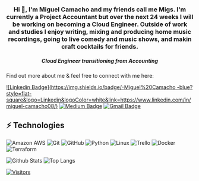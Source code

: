 ###

<h3 align="center">Hi 👋, I'm Miguel Camacho and my friends call me Migs. I'm currently a Project Accountant but over the next 24 weeks I will be working on becoming a Cloud Engineer. Outside of work and studies I enjoy writing, mixing and producing home music recordings, going to live comedy and music shows, and makin craft cocktails for friends.</h3>
<h5 align="center">Cloud Engineer transitioning from Accounting</h5>


Find out more about me & feel free to connect with me here:

[![Linkedin Badge](https://img.shields.io/badge/-Miguel%20Camacho -blue?style=flat-square&logo=Linkedin&logoColor=white&link=https://www.linkedin.com/in/miguel-camacho08/)](https://www.linkedin.com/in/miguel-camacho08/)
[![Medium Badge](https://img.shields.io/badge/Miguel%20Camacho-12100E?style=flat-square&logo=medium&logoColor=white&link=https://medium.com/@miguel-camacho)](https://medium.com/@miguel-camacho)
[![Gmail Badge](https://img.shields.io/badge/-nonickyno@gmail.com-c14438?style=flat-square&logo=Gmail&logoColor=white&link=mailto:nonickyno@gail.com)](mailto:nonickyno@gmail.com)



## ⚡ Technologies


![Amazon AWS](https://img.shields.io/badge/Amazon%20AWS-232F3E?style=flat-square&logo=amazon-aws)
![Git](https://img.shields.io/badge/-Git-black?style=flat-square&logo=git)
![GitHub](https://img.shields.io/badge/-GitHub-181717?style=flat-square&logo=github)
![Python](https://img.shields.io/badge/-Python-black?style=flat-square&logo=Python)
![Linux](https://img.shields.io/badge/Linux-FCC624?style=flat-square&logo=linux&logoColor=black)
![Trello](https://img.shields.io/badge/Trello-%23026AA7.svg?style=flat-square&logo=Trello&logoColor=white)
![Docker](https://img.shields.io/badge/docker-%230db7ed.svg?style=for-the-badge&logo=docker&logoColor=white)
![Terraform](https://img.shields.io/badge/terraform-%235835CC.svg?style=for-the-badge&logo=terraform&logoColor=white)



![Github Stats](https://github-readme-stats.vercel.app/api?username=migslfc&count_private=true&show_icons=true&include_all_commits=true)
![Top Langs](https://github-readme-stats.vercel.app/api/top-langs/?username=migslfc&hide=TeX&layout=compact)


[![Visitors](https://api.visitorbadge.io/api/visitors?path=<migslfc>%2Fmigslfc&label=VISITORS&countColor=%23263759)](https://visitorbadge.io/status?path=migslfc%2Fmigslfc)

